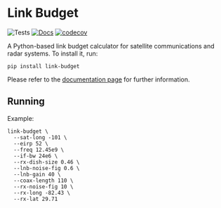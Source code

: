 # Link Budget

![Tests](https://github.com/igorauad/link_budget/workflows/Tests/badge.svg?branch=master)
[![Docs](https://readthedocs.org/projects/link-budget/badge/?version=latest)](https://link-budget.readthedocs.io/en/latest/?badge=latest)
[![codecov](https://codecov.io/gh/igorauad/link-budget/branch/master/graph/badge.svg?token=72U3BI51OT)](https://codecov.io/gh/igorauad/link_budget)

A Python-based link budget calculator for satellite communications and radar
systems. To install it, run:

```
pip install link-budget
```

Please refer to the [documentation page](https://link-budget.readthedocs.io/)
for further information.

## Running

Example:

```
link-budget \
  --sat-long -101 \
  --eirp 52 \
  --freq 12.45e9 \
  --if-bw 24e6 \
  --rx-dish-size 0.46 \
  --lnb-noise-fig 0.6 \
  --lnb-gain 40 \
  --coax-length 110 \
  --rx-noise-fig 10 \
  --rx-long -82.43 \
  --rx-lat 29.71
```
